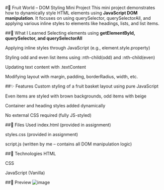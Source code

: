 #🍎 Fruit World – DOM Styling Mini Project
This mini project demonstrates how to dynamically style HTML elements using **JavaScript DOM manipulation**. It focuses on using querySelector, querySelectorAll, and applying various inline styles to elements like headings, lists, and list items.

##🧠 What I Learned
Selecting elements using **getElementById, querySelector, and querySelectorAll**

Applying inline styles through JavaScript (e.g., element.style.property)

Styling odd and even list items using :nth-child(odd) and :nth-child(even)

Updating text content with .textContent

Modifying layout with margin, padding, borderRadius, width, etc.

##✨ Features
Custom styling of a fruit basket layout using pure JavaScript

Even items are styled with brown backgrounds, odd items with beige

Container and heading styles added dynamically

No external CSS required (fully JS-styled)

##📁 Files Used
index.html (provided in assignment)

styles.css (provided in assignment)

script.js (written by me – contains all DOM manipulation logic)

##🧪 Technologies
HTML

CSS

JavaScript (Vanilla)

##📸 Preview
![image](https://github.com/user-attachments/assets/84291dd3-a2c1-4e11-afcd-7bda93b5eb4a)
